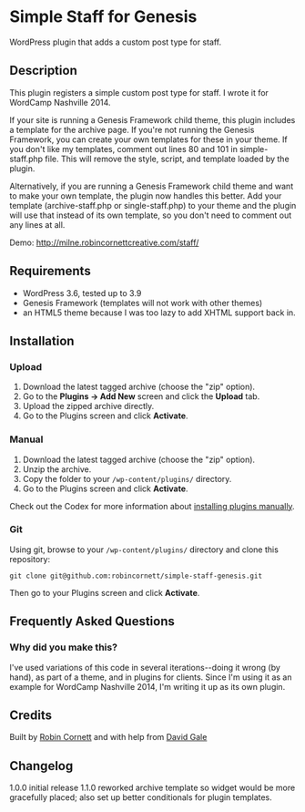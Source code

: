 # Simple Staff for Genesis

WordPress plugin that adds a custom post type for staff.

## Description

This plugin registers a simple custom post type for staff. I wrote it for WordCamp Nashville 2014.

If your site is running a Genesis Framework child theme, this plugin includes a template for the archive page. If you're not running the Genesis Framework, you can create your own templates for these in your theme. If you don't like my templates, comment out lines 80 and 101 in simple-staff.php file. This will remove the style, script, and template loaded by the plugin.

Alternatively, if you are running a Genesis Framework child theme and want to make your own template, the plugin now handles this better. Add your template (archive-staff.php or single-staff.php) to your theme and the plugin will use that instead of its own template, so you don't need to comment out any lines at all.

Demo: http://milne.robincornettcreative.com/staff/

## Requirements
* WordPress 3.6, tested up to 3.9
* Genesis Framework (templates will not work with other themes)
* an HTML5 theme because I was too lazy to add XHTML support back in.

## Installation

### Upload

1. Download the latest tagged archive (choose the "zip" option).
2. Go to the __Plugins -> Add New__ screen and click the __Upload__ tab.
3. Upload the zipped archive directly.
4. Go to the Plugins screen and click __Activate__.

### Manual

1. Download the latest tagged archive (choose the "zip" option).
2. Unzip the archive.
3. Copy the folder to your `/wp-content/plugins/` directory.
4. Go to the Plugins screen and click __Activate__.

Check out the Codex for more information about [installing plugins manually](http://codex.wordpress.org/Managing_Plugins#Manual_Plugin_Installation).

### Git

Using git, browse to your `/wp-content/plugins/` directory and clone this repository:

`git clone git@github.com:robincornett/simple-staff-genesis.git`

Then go to your Plugins screen and click __Activate__.

## Frequently Asked Questions

### Why did you make this?

I've used variations of this code in several iterations--doing it wrong (by hand), as part of a theme, and in plugins for clients. Since I'm using it as an example for WordCamp Nashville 2014, I'm writing it up as its own plugin.

## Credits

Built by [Robin Cornett](http://www.robincornett.com/)
and with help from [David Gale](http://davidsgale.com/)

## Changelog

1.0.0 initial release
1.1.0 reworked archive template so widget would be more gracefully placed; also set up better conditionals for plugin templates.